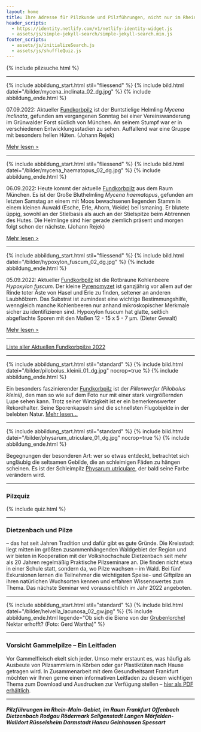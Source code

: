 ```yaml
---
layout: home
title: Ihre Adresse für Pilzkunde und Pilzführungen, nicht nur im Rhein-Main-Gebiet
header_scripts:
  - https://identity.netlify.com/v1/netlify-identity-widget.js
  - assets/js/simple-jekyll-search/simple-jekyll-search.min.js
footer_scripts:
  - assets/js/initializeSearch.js
  - assets/js/shuffleQuiz.js
---
```

{% include pilzsuche.html %}

- - -

{% include abbildung_start.html stil="fliessend" %}
{% include bild.html datei="/bilder/mycena_inclinata_02_dg.jpg" %}
{% include abbildung_ende.html %}

07.09.2022:  Aktueller [Fundkorbpilz](AA "Glossar-") ist der Buntstielige Helmling *Mycena inclinata*, gefunden am vergangenen Sonntag bei einer Vereinswanderung im Grünwalder Forst südlich von München. An seinem Stumpf war er in verschiedenen Entwicklungsstadien zu sehen. Auffallend war eine Gruppe mit besonders hellen Hüten. (Johann Rejek)

[Mehr lesen >](/pilze/mycena-inclinata-buntstieliger-helmling)

<div style="clear:  both"></div>

- - -

{% include abbildung_start.html stil="fliessend" %}
{% include bild.html datei="/bilder/mycena_haematopus_02_dg.jpg" %}
{% include abbildung_ende.html %}

06.09.2022:  Heute kommt der aktuelle [Fundkorbpilz](AA "Glossar-") aus dem Raum München. Es ist der Große Bluthelmling *Mycena haematopus*, gefunden am letzten Samstag an einem mit Moos bewachsenen liegenden Stamm in einem kleinen Auwald (Esche, Erle, Ahorn, Weide) bei Ismaning. Er blutete üppig, sowohl an der Stielbasis als auch an der Stielspitze beim Abtrennen des Hutes. Die Helmlinge sind hier gerade ziemlich präsent und morgen folgt schon der nächste. (Johann Rejek)

[Mehr lesen >](/pilze/mycena-haematopus-großer-bluthelmling)

<div style="clear:  both"></div>

- - -

{% include abbildung_start.html stil="fliessend" %}
{% include bild.html datei="/bilder/hypoxylon_fuscum_02_dg.jpg" %}
{% include abbildung_ende.html %}

05.09.2022:  Aktueller [Fundkorbpilz](AA "Glossar-") ist die Rotbraune Kohlenbeere *Hypoxylon fuscum*. Der kleine [Pyrenomyzet](Pyrenomyzeten "Glossar") ist ganzjährig vor allem auf der Rinde toter Äste von Hasel und Erle zu finden, seltener an anderen Laubhölzern. Das Substrat ist zumindest eine wichtige Bestimmungshilfe, wenngleich manche Kohlenbeeren nur anhand mikroskopischer Merkmale sicher zu identifizieren sind. Hypoxylon fuscum hat glatte, seitlich abgeflachte Sporen mit den Maßen 12 - 15 x 5 - 7 µm. (Dieter Gewalt)

[Mehr lesen >](/pilze/hypoxylon-fuscum-rotbraune-kohlenbeere)

<div style="clear:  both"></div>

- - -

[Liste aller Aktuellen Fundkorbpilze 2022](/artikel/liste-aller-aktuellen-fundkorbpilze-2022.html)

- - -

{% include abbildung_start.html stil="standard" %}
{% include bild.html datei="/bilder/pilobolus_kleinii_01_dg.jpg" nocrop=true %}
{% include abbildung_ende.html %}

Ein besonders faszinierender [Fundkorbpilz](AA "Glossar-") ist der *Pillenwerfer (Pilobolus kleinii)*, den man so wie auf dem Foto nur mit einer stark vergrößernden Lupe sehen kann. Trotz seiner Winzigkeit ist er ein bemerkenswerter Rekordhalter. Seine Sporenkapseln sind die schnellsten Flugobjekte in der belebten Natur. [Mehr lesen...](/pilze/pilobolus-kleinii-pillenwerfer)

- - -

{% include abbildung_start.html stil="standard" %}
{% include bild.html datei="/bilder/physarum_utriculare_01_dg.jpg" nocrop=true %}
{% include abbildung_ende.html %}

Begegnungen der besonderen Art: wer so etwas entdeckt, betrachtet sich ungläubig die seltsamen Gebilde, die an schleimigen Fäden zu hängen scheinen. Es ist der Schleimpilz [Physarum utriculare](/pilze/physarum-utriculare-fadenfruchtschleimpilz), der bald seine Farbe verändern wird.

- - -

### Pilzquiz

{% include quiz.html %}

- - -

### Dietzenbach und Pilze

– das hat seit Jahren Tradition und dafür gibt es gute Gründe. Die Kreisstadt liegt mitten im größten zusammenhängenden Waldgebiet der Region und wir bieten in Kooperation mit der Volkshochschule Dietzenbach seit mehr als 20 Jahren regelmäßig Praktische Pilzseminare an. Die finden nicht etwa in einer Schule statt, sondern da, wo Pilze wachsen – im Wald. Bei fünf Exkursionen lernen die Teilnehmer die wichtigsten Speise- und Giftpilze an ihren natürlichen Wuchsorten kennen und erfahren Wissenswertes zum Thema. Das nächste Seminar wrd voraussichtlich im Jahr 2022 angeboten.  

- - -

{% include abbildung_start.html stil="standard" %}
{% include bild.html datei="/bilder/helvella_lacunosa_02_gw.jpg" %}
{% include abbildung_ende.html legende="Ob sich die Biene von der <a href='/pilze/helvella-lacunosa-grubenlorchel'>Grubenlorchel</a> Nektar erhofft?  (Foto: Gerd Wartha)" %}

- - -

### Vorsicht Gammelpilze – Ein Leitfaden

Vor Gammelfleisch ekelt sich jeder. Umso mehr erstaunt es, was häufig als Ausbeute von Pilzsammlern in Körben oder gar Plastiktüten nach Hause getragen wird. In Zusammenarbeit mit dem Gesundheitsamt Frankfurt möchten wir Ihnen gerne einen informativen Leitfaden zu diesem wichtigen Thema zum Download und Ausdrucken zur Verfügung stellen – [hier als PDF erhältlich](/assets/docs/Fundkorb.de-Gammelpilze.pdf).

- - -

##### Pilzführungen im Rhein-Main-Gebiet, im Raum Frankfurt Offenbach Dietzenbach Rodgau Rödermark Seligenstadt Langen Mörfelden-Walldort Rüsselsheim Darmstadt Hanau Gelnhausen Spessart